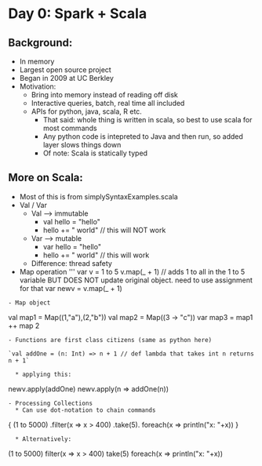 # Day 0: Spark + Scala

## Background:
- In memory
- Largest open source project 
- Began in 2009 at UC Berkley
- Motivation: 
  * Bring into memory instead of reading off disk
  * Interactive queries, batch, real time all included
  * APIs for python, java, scala, R etc.
    * That said: whole thing is written in scala, so best to use scala for most commands 
    * Any python code is intepreted to Java and then run, so added layer slows things down
    * Of note: Scala is statically typed

## More on Scala:
- Most of this is from simplySyntaxExamples.scala
- Val / Var
  * Val --> immutable
    * val hello = "hello"
    * hello += " world" // this will NOT work
  * Var --> mutable
    * var hello = "hello"
    * hello += " world" // this will work
  * Difference: thread safety
- Map operation
'''
var v = 1 to 5
v.map(_ + 1) // adds 1 to all in the 1 to 5 variable BUT DOES NOT update original object. need to use assignment for that
var newv = v.map(_ + 1)
```
- Map object
```
val map1 = Map((1,"a"),(2,"b"))
val map2 = Map((3 -> "c"))
var map3 = map1 ++ map 2
```
- Functions are first class citizens (same as python here)

`val addOne = (n: Int) => n + 1 // def lambda that takes int n returns n + 1`

  * applying this:
```
newv.apply(addOne)
newv.apply(n => addOne(n))
```
- Processing Collections
  * Can use dot-notation to chain commands
```
{
(1 to 5000)
.filter(x => x > 400)
.take(5).
foreach(x => println("x: "+x))
}
```
  * Alternatively:
```
(1 to 5000) filter(x => x > 400) take(5) foreach(x => println("x: "+x))
```
